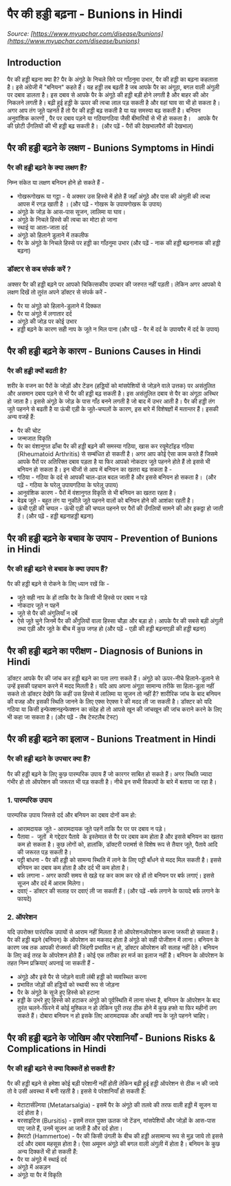# पैर की हड्डी बढ़ना - Bunions in Hindi
_Source: [https://www.myupchar.com/disease/bunions](https://www.myupchar.com/disease/bunions)_

## Introduction
पैर की हड्डी बढ़ना क्या है?
पैर के अंगूठे के निचले सिरे पर गाँठनुमा उभार, पैर की हड्डी का बढ़ना कहलाता है। इसे अंग्रेजी में "बनियन" कहते हैं। यह हड्डी तब बढ़ती है जब आपके पैर का अंगूठा, बगल वाली अंगुली पर दबाव डालता है। इस दबाव से आपके पैर के अंगूठे की हड्डी बड़ी होने लगती है और बाहर की ओर निकलने लगती है। बढ़ी हुई हड्डी के ऊपर की त्वचा लाल पड़ सकती है और वहां घाव सा भी हो सकता है। 
अगर आप तंग जूते पहनते हैं तो पैर की हड्डी बढ़ सकती है या यह समस्या बढ़ सकती है। बनियन अनुवांशिक कारणों , पैर पर दबाव पड़ने या गठियागठिया जैसी बीमारियों से भी हो सकता है।   
आपके पैर की छोटी उँगलियों की भी हड्डी बढ़ सकती है। 
(और पढ़ें - पैरों की देखभालपैरों की देखभाल)

## पैर की हड्डी बढ़ने के लक्षण - Bunions Symptoms in Hindi
### पैर की हड्डी बढ़ने के क्या लक्षण हैं?
निम्न संकेत या लक्षण बनियन होने हो सकते हैं -
- गोखरूगोखरू या गट्ठा - ये अक्सर उस हिस्से में होते हैं जहाँ अंगूठे और पास की अंगुली की त्वचा आपस में रगड़ खाती है । (और पढ़ें - गोखरू के उपायगोखरू के उपाय)
- अंगूठे के जोड़ के आस-पास सूजन, लालिमा या घाव।
- अंगूठे के निचले हिस्से की त्वचा का मोटा हो जाना
- स्थाई या आता-जाता दर्द
- अंगूठे को हिलाने डुलाने में तकलीफ
- पैर के अंगूठे के निचले हिस्से पर हड्डी का गाँठनुमा उभार
(और पढ़ें - नाक की हड्डी बढ़नानाक की हड्डी बढ़ना)
### डॉक्टर से कब संपर्क करें ?
अक्सर पैर की हड्डी बढ़ने पर आपको चिकित्सकीय उपचार की जरुरत नहीं पड़ती। लेकिन अगर आपको ये लक्षण दिखें तो तुरंत अपने डॉक्टर से संपर्क करें -
- पैर या अंगूठे को हिलाने-डुलाने में दिक्कत
- पैर या अंगूठे में लगातार दर्द
- अंगूठे की जोड़ पर कोई उभार
- हड्डी बढ़ने के कारण सही नाप के जूते न मिल पाना
(और पढ़ें - पैर में दर्द के उपायपैर में दर्द के उपाय)

## पैर की हड्डी बढ़ने के कारण - Bunions Causes in Hindi
### पैर की हड्डी क्यों बढती है?
शरीर के वजन का पैरों के जोड़ों और टेंडन (हड्डियों को मांसपेशियों से जोड़ने वाले उत्तक) पर असंतुलित और असमान दबाव पड़ने से भी पैर की हड्डी बढ़ सकती है। इस असंतुलित दबाव से पैर का अंगूठा अस्थिर हो जाता है। इससे अंगूठे के जोड़ के पास गाँठ बनने लगती है जो बाद में उभर आती है।
पैर की हड्डी तंग जूते पहनने से बढती है या ऊंची एड़ी के जूते-चप्पलों के कारण, इस बारे में विशेषज्ञों में मतान्तर हैं। इसकी अन्य वजहें हैं:
- पैर की चोट
- जन्मजात विकृति
- पैर का वंशानुगत ढाँचा
पैर की हड्डी बढ़ने की समस्या गठिया, खास कर रयूमेटॉइड गठिया (Rheumatoid Arthritis) से सम्बंधित हो सकती है। अगर आप कोई ऐसा काम करते हैं जिसमे आपके पैरों पर अतिरिक्त दबाव पड़ता है या फिर आपको नोकदार जूते पहनने होते हैं तो इससे भी बनियन हो सकता है।
इन चीजों से आप में बनियन का खतरा बढ़ सकता है -
- गठिया - गठिया के दर्द से आपकी चाल-ढाल बदल जाती है और इससे बनियन हो सकता है।  (और पढ़ें - गठिया के घरेलू उपायगठिया के घरेलू उपाय)
- आनुवंशिक कारण - पैरों में वंशानुगत विकृति से भी बनियन का खतरा रहता है।
- बेढब जूते - बहुत तंग या नुकीले जूते पहनने वालों को बनियन होने की आशंका रहती है।
- ऊंची एड़ी की चप्पल - ऊंची एड़ी की चप्पल पहनने पर पैरों की उँगलियों सामने की ओर इकठ्ठा हो जाती हैं।
(और पढ़ें - हड्डी बढ़नाहड्डी बढ़ना)

## पैर की हड्डी बढ़ने के बचाव के उपाय - Prevention of Bunions in Hindi
### पैर की हड्डी बढ़ने से बचाव के क्या उपाय हैं?
पैर की हड्डी बढ़ने से रोकने के लिए ध्यान रखें कि -
- जूते सही नाप के हों ताकि पैर के किसी भी हिस्से पर दबाव न पड़े
- नोकदार जूते न पहनें
- जूते से पैर की अंगुलियाँ न दबें
- ऐसे जूते चुने जिनमें पैर की अँगुलियों वाला हिस्सा चौड़ा और बड़ा हो। आपके पैर की सबसे बड़ी अंगुली तथा एड़ी और जूते के बीच में कुछ जगह हो
(और पढ़ें - एड़ी की हड्डी बढ़नाएड़ी की हड्डी बढ़ना)

## पैर की हड्डी बढ़ने का परीक्षण - Diagnosis of Bunions in Hindi
डॉक्टर आपके पैर की जांच कर हड्डी बढ़ने का पता लगा सकते हैं। अंगूठे को ऊपर-नीचे हिलाने-डुलाने से उन्हें इसकी पहचान करने में मदद मिलती है। यदि आप अपना अंगूठा सामान्य तरीके सा हिला-डुला नहीं सकते तो डॉक्टर देखेंगे कि कहीं उस हिस्से में लालिमा या सूजन तो नहीं है?
शारीरिक जांच के बाद बनियन की वजह और इसकी स्थिति जानने के लिए एक्स रेएक्स रे की मदद ली जा सकती है। डॉक्टर को यदि गठिया या किसी इन्फेक्शनइन्फेक्शन का संदेह हो तो आपसे खून की जांचखून की जांच कराने करने के लिए भी कहा जा सकता है।
(और पढ़ें - लैब टेस्टलैब टेस्ट)

## पैर की हड्डी बढ़ने का इलाज - Bunions Treatment in Hindi
### पैर की हड्डी बढ़ने के उपचार क्या हैं?
पैर की हड्डी बढ़ने के लिए कुछ पारम्परिक उपाय हैं जो कारगर साबित हो सकते हैं। अगर स्थिति ज्यादा गंभीर हो तो ऑपरेशन की जरूरत भी पड़ सकती है। नीचे इन सभी विकल्पों के बारे में बताया जा रहा है।
### 1. पारम्परिक उपाय
पारम्परिक उपाय जिससे दर्द और बनियन का दबाव दोनों कम हो:
- आरामदायक जूते - आरामदायक जूते पहनें ताकि पैर पर पर दबाव न पड़े।
- पैतावा -  जूतों  मे गद्देदार पैतावे  के इस्तेमाल से पैर पर दबाव कम होता है और इससे बनियन का खतरा कम हो सकता है। कुछ लोगों को, हालांकि, डॉक्टरी परामर्श से विशेष रूप से तैयार जूते, पैतावे आदि की जरूरत पड़ सकती है।
- पट्टी बांधना - पैर की हड्डी को सामन्य स्थिति में लाने के लिए पट्टी बाँधने से मदद मिल सकती है। इससे बनियन का दबाव कम होता है और दर्द भी कम होता है।
- बर्फ लगाना - अगर काफी समय से खड़े रह कर काम कर रहे हों तो बनियन पर बर्फ लगाएं। इससे सूजन और दर्द में आराम मिलेगा।
- दवाएं - डॉक्टर की सलाह पर दवाएं ली जा सकती हैं।
​(और पढ़ें -बर्फ लगाने के फायदे बर्फ लगाने के फायदे)
### 2. ऑपरेशन
यदि उपरोक्त पारंपरिक उपायों से आराम नहीं मिलता है तो ऑपरेशनऑपरेशन करना जरूरी हो सकता है। पैर की हड्डी बढ़ने (बनियन) के ऑपरेशन का मकसद होता है अंगूठे को सही पोजीशन में लाना। बनियन के कारण जब तक आपकी रोजमर्रा की जिंदगी प्रभावित न हो, डॉक्टर ऑपरेशन की सलाह नहीं देते।
बनियन के लिए कई तरह के ऑपरेशन होते हैं। कोई एक तरीका हर मर्ज का इलाज नहीं है। बनियन के ऑपरेशन के तहत निम्न प्रक्रियाएं अपनाई जा सकती हैं -
- अंगूठे और इसे पैर से जोड़ने वाली लंबी हड्डी को व्यवस्थित करना
- प्रभावित जोड़ों की हड्डियों को स्थायी रूप से जोड़ना
- पैर के अंगूठे के सूजे हुए हिस्से को हटाना
- हड्डी के उभरे हुए हिस्से को हटाकर अंगूठे को पूर्वस्थिति में लाना
संभव है, बनियन के ऑपरेशन के बाद तुरंत चलने-फिरने में कोई मुश्किल न हो लेकिन पूरी तरह ठीक होने में कुछ हफ्ते या फिर महीनों लग सकते हैं। दोबारा बनियन न हो इसके लिए आरामदायक और अच्छी नाप के जूते पहनने चाहिए।

## पैर की हड्डी बढ़ने के जोखिम और परेशानियाँ - Bunions Risks & Complications in Hindi
### पैर की हड्डी बढ़ने से क्या दिक्कतें हो सकती हैं?
पैर की हड्डी बढ़ने से हमेशा कोई बड़ी परेशानी नहीं होती लेकिन बढ़ी हुई हड्डी ऑपरेशन से ठीक न की जाये तो वे उसी अवस्था में बनी रहती है। इससे ये परेशानियाँ हो सकती हैं:
- मेटाटार्सल्गिया (Metatarsalgia) - इसमें पैर के अंगूठे की तलवे की तरफ वाली हड्डी में सूजन या दर्द होता है।
- बरसाइटिस (Bursitis) - इसमें तरल युक्त ऊतक जो टेंडन, मांसपेशियों और जोड़ों के आस-पास पाए जाते हैं, उनमें सूजन आ जाती है और दर्द होता।
- हैमरटो (Hammertoe) - पैर की किसी उंगली के बीच की हड्डी असामान्य रूप से मुड़ जाये तो इससे दर्द और दबाव महसूस होता है। ऐसा अमूमन अंगूठे की बगल वाली अंगुली में होता है।
बनियन के कुछ अन्य दिक्कतें भी हो सकती हैं:
- पैर या अंगूठे में स्थाई दर्द
- अंगूठे में अकड़न
- अंगूठे या पैर में विकृति

